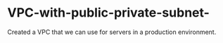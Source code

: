 # VPC-with-public-private-subnet-
Created a VPC that we can use for servers in a production environment. 
